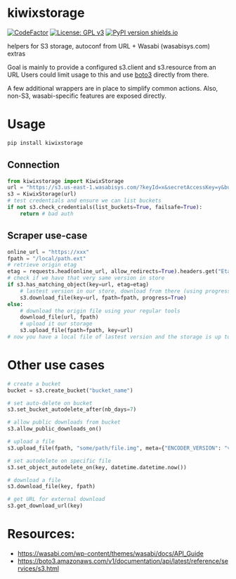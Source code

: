 kiwixstorage
============

[![CodeFactor](https://www.codefactor.io/repository/github/openzim/python-storagelib/badge)](https://www.codefactor.io/repository/github/openzim/python-storagelib)
[![License: GPL v3](https://img.shields.io/badge/License-GPLv3-blue.svg)](https://www.gnu.org/licenses/gpl-3.0)
[![PyPI version shields.io](https://img.shields.io/pypi/v/kiwixstorage)](https://pypi.org/project/kiwixstorage/)

helpers for S3 storage, autoconf from URL + Wasabi (wasabisys.com) extras

Goal is mainly to provide a configured s3.client and s3.resource from an URL
Users could limit usage to this and use [boto3](https://boto3.amazonaws.com/) directly from there.

A few additional wrappers are in place to simplify common actions.
Also, non-S3, wasabi-specific features are exposed directly.

# Usage

``` sh
pip install kiwixstorage
```

## Connection

``` py
from kiwixstorage import KiwixStorage
url = "https://s3.us-east-1.wasabisys.com/?keyId=x&secretAccessKey=y&bucketName=z"
s3 = KiwixStorage(url)
# test credentials and ensure we can list buckets
if not s3.check_credentials(list_buckets=True, failsafe=True):
    return # bad auth
```

## Scraper use-case

``` py
online_url = "https://xxx"
fpath = "/local/path.ext"
# retrieve origin etag
etag = requests.head(online_url, allow_redirects=True).headers.get("Etag")
# check if we have that very same version in store
if s3.has_matching_object(key=url, etag=etag)
    # lastest version in our store, download from there (using progress output)
    s3.download_file(key=url, fpath=fpath, progress=True)
else:
    # download the origin file using your regular tools
    download_file(url, fpath)
    # upload it our storage
    s3.upload_file(fpath=fpath, key=url)
# now you have a local file of lastest version and the storage is up to date
```

# Other use cases

``` py
# create a bucket
bucket = s3.create_bucket("bucket_name")

# set auto-delete on bucket
s3.set_bucket_autodelete_after(nb_days=7)

# allow public downloads from bucket
s3.allow_public_downloads_on()

# upload a file
s3.upload_file(fpath, "some/path/file.img", meta={"ENCODER_VERSION": "v1"})

# set autodelete on specific file
s3.set_object_autodelete_on(key, datetime.datetime.now())

# download a file
s3.download_file(key, fpath)

# get URL for external download
s3.get_download_url(key)

```

# Resources:

* https://wasabi.com/wp-content/themes/wasabi/docs/API_Guide
* https://boto3.amazonaws.com/v1/documentation/api/latest/reference/services/s3.html
